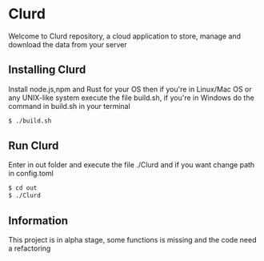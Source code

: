 # Clurd

Welcome to Clurd repository, a cloud application to store, manage and download the data from your server 

## Installing Clurd

Install node.js,npm and Rust for your OS then if you're in Linux/Mac OS or any UNIX-like system execute the file build.sh, if you're in Windows do the command in build.sh in your terminal

```sh
$ ./build.sh
```

## Run Clurd

Enter in out folder and execute the file ./Clurd and if you want change path in config.toml

```sh
$ cd out
$ ./Clurd
```

## Information

This project is in alpha stage, some functions is missing and the code need a refactoring
